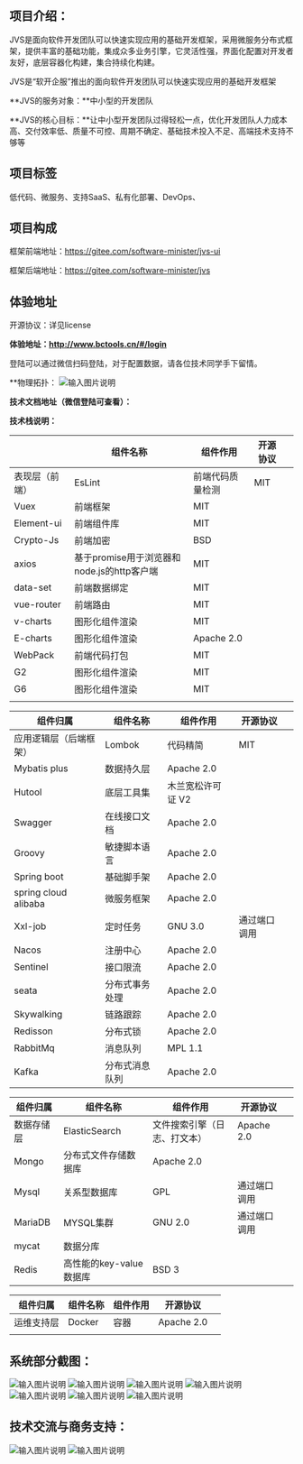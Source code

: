 

## **项目介绍：**

JVS是面向软件开发团队可以快速实现应用的基础开发框架，采用微服务分布式框架，提供丰富的基础功能，集成众多业务引擎，它灵活性强，界面化配置对开发者友好，底层容器化构建，集合持续化构建。



JVS是“软开企服”推出的面向软件开发团队可以快速实现应用的基础开发框架

**JVS的服务对象：**中小型的开发团队

**JVS的核心目标：**让中小型开发团队过得轻松一点，优化开发团队人力成本高、交付效率低、质量不可控、周期不确定、基础技术投入不足、高端技术支持不够等



## **项目标签**

低代码、微服务、支持SaaS、私有化部署、DevOps、

## **项目构成**

框架前端地址：https://gitee.com/software-minister/jvs-ui

框架后端地址：https://gitee.com/software-minister/jvs

## **体验地址**

开源协议：详见license


**体验地址：http://www.bctools.cn/#/login**

登陆可以通过微信扫码登陆，对于配置数据，请各位技术同学手下留情。


**物理拓扑：
![输入图片说明](image11.png)



**技术文档地址（微信登陆可查看）：**

**技术栈说明：**

|                | **组件名称**                               | **组件作用**     | **开源协议** |      |
| -------------- | ------------------------------------------ | ---------------- | ------------ | ---- |
| 表现层（前端） | EsLint                                     | 前端代码质量检测 | MIT          |      |
| Vuex           | 前端框架                                   | MIT              |              |      |
| Element-ui     | 前端组件库                                 | MIT              |              |      |
| Crypto-Js      | 前端加密                                   | BSD              |              |      |
| axios          | 基于promise用于浏览器和node.js的http客户端 | MIT              |              |      |
| data-set       | 前端数据绑定                               | MIT              |              |      |
| vue-router     | 前端路由                                   | MIT              |              |      |
| v-charts       | 图形化组件渲染                             | MIT              |              |      |
| E-charts       | 图形化组件渲染                             | Apache 2.0       |              |      |
| WebPack        | 前端代码打包                               | MIT              |              |      |
| G2             | 图形化组件渲染                             | MIT              |              |      |
| G6             | 图形化组件渲染                             | MIT              |              |      |
|                |                                            |                  |              |      |

| **组件归属**           | **组件名称**   | **组件作用**      | **开源协议** |      |
| ---------------------- | -------------- | ----------------- | ------------ | ---- |
| 应用逻辑层（后端框架） | Lombok         | 代码精简          | MIT          |      |
| Mybatis plus           | 数据持久层     | Apache 2.0        |              |      |
| Hutool                 | 底层工具集     | 木兰宽松许可证 V2 |              |      |
| Swagger                | 在线接口文档   | Apache 2.0        |              |      |
| Groovy                 | 敏捷脚本语言   | Apache 2.0        |              |      |
| Spring boot            | 基础脚手架     | Apache 2.0        |              |      |
| spring cloud alibaba   | 微服务框架     | Apache 2.0        |              |      |
| Xxl-job                | 定时任务       | GNU 3.0           | 通过端口调用 |      |
| Nacos                  | 注册中心       | Apache 2.0        |              |      |
| Sentinel               | 接口限流       | Apache 2.0        |              |      |
| seata                  | 分布式事务处理 | Apache 2.0        |              |      |
| Skywalking             | 链路跟踪       | Apache 2.0        |              |      |
| Redisson               | 分布式锁       | Apache 2.0        |              |      |
| RabbitMq               | 消息队列       | MPL 1.1           |              |      |
| Kafka                  | 分布式消息队列 | Apache 2.0        |              |      |

| **组件归属** | **组件名称**            | **组件作用**                 | **开源协议** |      |
| ------------ | ----------------------- | ---------------------------- | ------------ | ---- |
| 数据存储层   | ElasticSearch           | 文件搜索引擎（日志、打文本） | Apache 2.0   |      |
| Mongo        | 分布式文件存储数据库    | Apache 2.0                   |              |      |
| Mysql        | 关系型数据库            | GPL                          | 通过端口调用 |      |
| MariaDB      | MYSQL集群               | GNU 2.0                      | 通过端口调用 |      |
| mycat        | 数据分库                |                              |              |      |
| Redis        | 高性能的key-value数据库 | BSD 3                        |              |      |

| **组件归属** | **组件名称** | **组件作用** | **开源协议** |      |
| ------------ | ------------ | ------------ | ------------ | ---- |
| 运维支持层   | Docker       | 容器         | Apache 2.0   |      |
|              |              |              |              |      |

## **系统部分截图：**

![输入图片说明](image.png)
![输入图片说明](%E5%BE%AE%E4%BF%A1%E6%88%AA%E5%9B%BE_%E5%8F%AF%E9%85%8D%E7%BD%AE%E5%8C%96%E9%A6%96%E9%A1%B5.png)
![输入图片说明](%E5%BE%AE%E4%BF%A1%E6%88%AA%E5%9B%BE_%E5%9F%BA%E7%A1%80%E4%BF%A1%E6%81%AF%E9%85%8D%E7%BD%AE.png)
![输入图片说明](%E5%BE%AE%E4%BF%A1%E6%88%AA%E5%9B%BE_%E5%9F%BA%E7%A1%80%E9%85%8D%E7%BD%AE.png)
![输入图片说明](%E5%BE%AE%E4%BF%A1%E6%88%AA%E5%9B%BE_%E5%9F%BA%E7%A1%80%E7%AE%A1%E7%90%86.png)
![输入图片说明](%E5%BE%AE%E4%BF%A1%E6%88%AA%E5%9B%BE_%E5%BA%94%E7%94%A8%E9%85%8D%E7%BD%AE.png)
![输入图片说明](%E5%BE%AE%E4%BF%A1%E6%88%AA%E5%9B%BE_%E6%A1%86%E6%9E%B6+%E5%BA%94%E7%94%A8.png)


## **技术交流与商务支持：**
![输入图片说明](image.png)
![输入图片说明](111.png)

